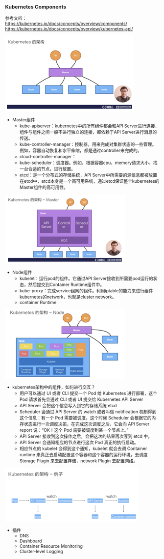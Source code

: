 ### Kubernetes Components

参考文档：<br>
https://kubernetes.io/docs/concepts/overview/components/
https://kubernetes.io/docs/concepts/overview/kubernetes-api/<br>

<img width="422" src="images/架构.png">

- Master组件
  - kube-apiserver：kubernetes中的所有组件都会和API Server进行连接，组件与组件之间一般不进行独立的连接，都依赖于API Server进行消息的传送。
  - kube-controller-manager：控制器，用来完成对集群状态的一些管理。例如，容器自动恢复和水平伸缩，都是通过controller来完成的。
  - cloud-controller-manager：
  - kube-scheduler：调度器。例如，根据容器cpu，memory请求大小，找一台合适的节点，进行放置。
  - etcd：是一个分布式的存储系统，API Server中所需要的源信息都被放置在etcd中，etcd本身是一个高可用系统，通过etcd保证整个kubernetes的Master组件的高可用性。
  
<img width="391" src="images/Master.png">

- Node组件
  - kubelet：运行pod的组件。它通过API Server接收到所需要pod运行的状态，然后提交到Container Runtime组件中。
  - kube-proxy：完成service组网的组件。利用iptable的能力来进行组件kubernetes的network，也就是cluster network。
  - container Runtime

<img width="391" src="images/Node.png">

- kubernetes架构中的组件，如何进行交互？
  - 用户可以通过 UI 或者 CLI 提交一个 Pod 给 Kubernetes 进行部署，这个 Pod 请求首先会通过 CLI 或者 UI 提交给 Kubernetes API Server
  - API Server 会把这个信息写入到它的存储系统 etcd
  - Scheduler 会通过 API Server 的 watch 或者叫做 notification 机制得到这个信息：有一个 Pod 需要被调度。这个时候 Scheduler 会根据它的内存状态进行一次调度决策，在完成这次调度之后，它会向 API Server report 说：“OK！这个 Pod 需要被调度到某一个节点上。”
  - API Server 接收到这次操作之后，会把这次的结果再次写到 etcd 中。
  - API Server 会通知相应的节点进行这次 Pod 真正的执行启动。
  - 相应节点的 kubelet 会得到这个通知，kubelet 就会去调 Container runtime 来真正去启动配置这个容器和这个容器的运行环境，去调度 Storage Plugin 来去配置存储，network Plugin 去配置网络。

<img width="435" src="images/架构-例子.png">

- 插件
  - DNS
  - Dashboard
  - Container Resource Monitoring
  - Cluster-level Logging